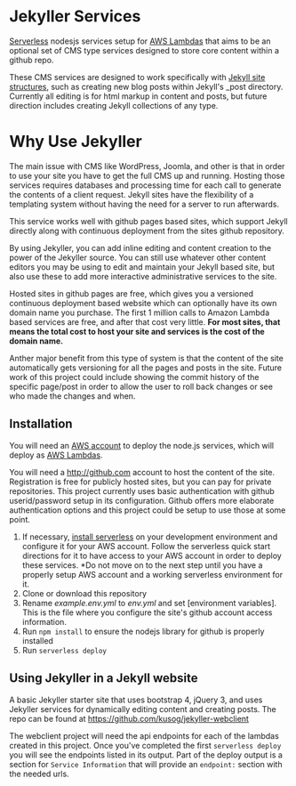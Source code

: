 # Jekyller Services
[Serverless](https://serverless.com/) nodesjs services setup for [AWS Lambdas](https://aws.amazon.com/lambda/) that aims to be an optional set of 
CMS type services designed to store core content within a github repo.

These CMS services are designed to work specifically with [Jekyll site structures](https://jekyllrb.com/), 
such as creating new blog posts within Jekyll's _post directory.  Currently all editing is for html markup 
in content and posts, but future direction includes creating Jekyll collections of any type.

# Why Use Jekyller
The main issue with CMS like WordPress, Joomla, and other is that in order to use your site you have to get the
full CMS up and running.  Hosting those services requires databases and processing time for each call to generate
the contents of a client request.  Jekyll sites have the flexibility of a templating system without having the need for
a server to run afterwards.

This service works well with github pages based sites, which support Jekyll directly along with 
continuous deployment from the sites github repository.  

By using Jekyller, you can add inline editing and content creation to the power of the Jekyller source.
You can still use whatever other content editors you may be using to edit and maintain your Jekyll based
site, but also use these to add more interactive administrative services to the site.  

Hosted sites in github pages are free, which gives you a versioned continuous deployment based 
website which can optionally have its own domain name you purchase.  The first 1 million calls
to Amazon Lambda based services are free, and after that cost very little.  **For most sites, that
means the total cost to host your site and services is the cost of the domain name.**  

Anther major benefit from this type of system is that the content of the site automatically gets versioning for
all the pages and posts in the site.  Future work of this project could include showing the commit history of
the specific page/post in order to allow the user to roll back changes or see who made the changes and when. 

## Installation
You will need an [AWS account](https://aws.amazon.com/) to deploy the node.js services, which will 
deploy as [AWS Lambdas](https://aws.amazon.com/lambda/).

You will need a http://github.com account to host the content of the site.  Registration is free
for publicly hosted sites, but you can pay for private repositories.  This project currently uses
basic authentication with github userid/password setup in its configuration.  Github offers
more elaborate authentication options and this project could be setup to use those at some point.

1. If necessary, [install serverless](https://serverless.com/framework/docs/getting-started/) on your development environment and configure it for your AWS account.  Follow the serverless quick start directions for it to have access to your
AWS account in order to deploy these services.  *Do not move on to the next step until you have a properly setup AWS account and a working serverless environment for it.
2. Clone or download this repository
3. Rename _example.env.yml_ to _env.yml_ and set [environment variables]. This is the file where you configure the site's github account access information.
4. Run `npm install` to ensure the nodejs library for github is properly installed
5. Run `serverless deploy` 

## Using Jekyller in a Jekyll website
A basic Jekyller starter site that uses bootstrap 4, jQuery 3, and uses Jekyller services for dynamically
editing content and creating posts.  The repo can be found at https://github.com/kusog/jekyller-webclient

The webclient project will need the api endpoints for each of the lambdas created in this project.  Once
you've completed the first `serverless deploy` you will see the endpoints listed in its output.  Part of the 
deploy output is a section for `Service Information` that will provide an `endpoint:` section with the needed
urls.

